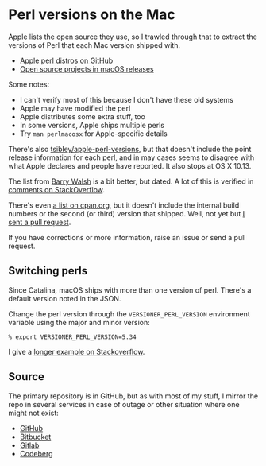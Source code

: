 # Perl versions on the Mac

Apple lists the open source they use, so I trawled through that to
extract the versions of Perl that each Mac version shipped with.

* [Apple perl distros on GitHub](https://github.com/apple-oss-distributions/perl)
* [Open source projects in macOS releases](https://opensource.apple.com/releases/)

Some notes:

* I can't verify most of this because I don't have these old systems
* Apple may have modified the perl
* Apple distributes some extra stuff, too
* In some versions, Apple ships multiple perls
* Try `man perlmacosx` for Apple-specific details

There's also
[tsibley/apple-perl-versions](https://github.com/tsibley/apple-perl-versions),
but that doesn't include the point release information for
each perl, and in may cases seems to disagree with what Apple declares
and people have reported. It also stops at OS X 10.13.

The list from
[Barry Walsh](https://transfixedbutnotdead.com/2010/02/03/perl-and-mac-os-x-versions/)
is a bit better, but dated. A lot of this is verified in
[comments on StackOverflow](https://stackoverflow.com/questions/2092944/how-can-i-find-out-which-perl-version-was-available-on-older-mac-os-x-versions).

There's even [a list on cpan.org](https://www.cpan.org/ports/binaries.html#mac_osx),
but it doesn't include the internal build numbers or the second (or
third) version that shipped. Well, not yet but [I sent a pull request](https://github.com/perlorg/cpanorg/pull/52).

If you have corrections or more information, raise an issue or send a
pull request.

## Switching perls

Since Catalina, macOS ships with more than one version of perl. There's
a default version noted in the JSON.

Change the perl version through the `VERSIONER_PERL_VERSION` environment
variable using the major and minor version:

	% export VERSIONER_PERL_VERSION=5.34

I give a [longer example on Stackoverflow](https://stackoverflow.com/a/75968566/2766176).

## Source

The primary repository is in GitHub, but as with most of my stuff, I
mirror the repo in several services in case of outage or other situation
where one might not exist:

* [GitHub](https://github.com/briandfoy/mac-perl-versions)
* [Bitbucket](https://bitbucket.org/briandfoy/mac-perl-versions/)
* [Gitlab](https://gitlab.com/briandfoy/mac-perl-versions)
* [Codeberg](https://codeberg.org/briandfoy/mac-perl-versions)

